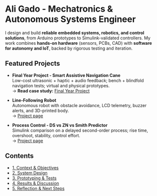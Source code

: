 # Ali Gado - Mechatronics & Autonomous Systems Engineer

I design and build **reliable embedded systems, robotics, and control solutions**, from Arduino prototypes to Simulink-validated controllers. My work combines **hands-on hardware** (sensors, PCBs, CAD) with **software for autonomy and IoT**, backed by rigorous testing and iteration.

## Featured Projects
- **Final Year Project - Smart Assistive Navigation Cane**  
  Low-cost ultrasonic + haptic + audio feedback; bench + blindfold navigation tests; virtual and physical prototypes.  
  → **Read case study:** [Final Year Project](projects/final-year-project/index.md)

- **Line-Following Robot**  
  Autonomous robot with obstacle avoidance, LCD telemetry, buzzer alerts, and 3D-printed body.  
  → [Project page](projects/line-following-robot.md)

- **Process Control - DS vs ZN vs Smith Predictor**  
  Simulink comparison on a delayed second-order process; rise time, overshoot, stability, control effort.  
  → [Project page](projects/process-control-comparison.md)

## Contents
- [1. Context & Objectives](context.md)
- [2. System Design](design.md)
- [3. Prototyping & Tests](testing.md)
- [4. Results & Discussion](results.md)
- [5. Reflection & Next Steps](reflection.md)
